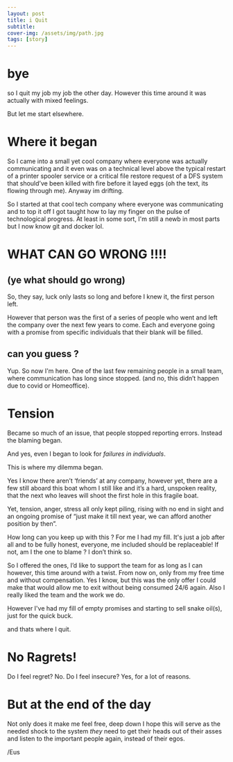 ```yaml
---
layout: post
title: i Quit
subtitle:
cover-img: /assets/img/path.jpg
tags: [story]
---
```


# bye
so I quit my job my job the other day.
However this time around it was actually with mixed feelings.

But let me start elsewhere.

# Where it began
So I came into a small yet cool company where everyone was actually communicating and it even was on a technical level above the typical restart of a printer spooler service or a critical file restore request of a DFS system that should’ve been killed with fire before it layed eggs (oh the text, its flowing through me).
Anyway im drifting.

So I started at that cool tech company where everyone was communicating and to top it off I got taught how to lay my finger on the pulse of technological progress.
At least in some sort, I'm still a newb in most parts but I now know git and docker lol.


# WHAT CAN GO WRONG !!!!
## (ye what should go wrong)

So, they say, luck only lasts so long and before I knew it, the first person left.

However that person was the first of a series of people who went and left the company over the next few years to come.
Each and everyone going with a promise from specific individuals that their blank will be filled.

## can you guess ?

Yup.
So now I'm here.
One of the last few remaining people in a small team, where communication has long since stopped.
(and no, this didn’t happen due to covid or Homeoffice).

# Tension
Became so much of an issue, that people stopped reporting errors.
Instead the blaming began.

And yes, even I began to look for _failures in individuals_.

This is where my dilemma began.

Yes I know there aren’t ‘friends’ at any company, however yet, there are a few still aboard this boat whom I still like and it’s a hard, unspoken reality, that the next who leaves will shoot the first hole in this fragile boat.

Yet, tension, anger, stress all only kept piling, rising with no end in sight and an ongoing promise of “just make it till next year, we can afford another position by then”.

How long can you keep up with this ?
For me I had my fill.
It's just a job after all and to be fully honest, everyone, me included should be replaceable!
If not, am I the one to blame ?
I don’t think so.

So I offered the ones, I’d like to support the team for as long as I can however, this time around with a twist. From now on, only from my free time and without compensation.
Yes I know, but this was the only offer I could make that would allow me to exit without being consumed 24/6 again.
Also I really liked the team and the work we do.

However I've had my fill of empty promises and starting to sell snake oil(s), just for the quick buck.

and thats where I quit.

# No Ragrets!
Do I feel regret?
No.
Do I feel insecure?
Yes, for a lot of reasons.

# But at the end of the day
Not only does it make me feel free, deep down I hope this will serve as the needed shock to the system _they_ need to get their heads out of their asses and listen to the important people again, instead of their egos.


/Eus
